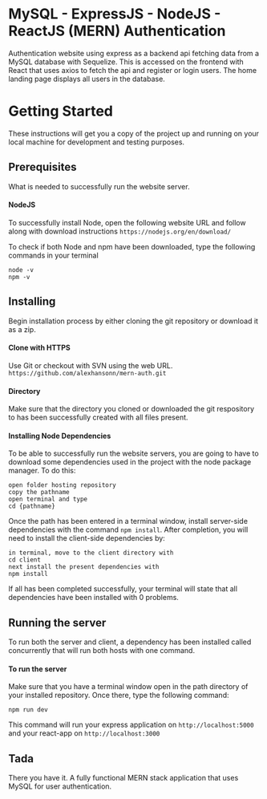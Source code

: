# MySQL - ExpressJS - NodeJS - ReactJS (MERN) Authentication
Authentication website using express as a backend api fetching data from a MySQL database with Sequelize. This is accessed on the frontend with React that uses axios to fetch the api and register or login users. The home landing page displays all users in the database.

# Getting Started
These instructions will get you a copy of the project up and running on your local machine for development and testing purposes.

## Prerequisites
What is needed to successfully run the website server.

#### NodeJS
To successfully install Node, open the following website URL and follow along with download instructions
`https://nodejs.org/en/download/`

To check if both Node and npm have been downloaded, type the following commands in your terminal
```
node -v
npm -v
```

## Installing
Begin installation process by either cloning the git repository or download it as a zip.

#### Clone with HTTPS
Use Git or checkout with SVN using the web URL.
`https://github.com/alexhansonn/mern-auth.git`

#### Directory
Make sure that the directory you cloned or downloaded the git respository to has been successfully created with all files present.

#### Installing Node Dependencies
To be able to successfully run the website servers, you are going to have to download some dependencies used in the project with the node package manager. To do this:

```
open folder hosting repository
copy the pathname
open terminal and type
cd {pathname}
```

Once the path has been entered in a terminal window, install server-side dependencies with the command `npm install`.
After completion, you will need to install the client-side dependencies by:

```
in terminal, move to the client directory with
cd client
next install the present dependencies with
npm install
```

If all has been completed successfully, your terminal will state that all dependencies have been installed with 0 problems.

## Running the server
To run both the server and client, a dependency has been installed called concurrently that will run both hosts with one command.

#### To run the server
Make sure that you have a terminal window open in the path directory of your installed repository.
Once there, type the following command:

`npm run dev`

This command will run your express application on `http://localhost:5000` and your react-app on `http://localhost:3000`

## Tada
There you have it. A fully functional MERN stack application that uses MySQL for user authentication.
